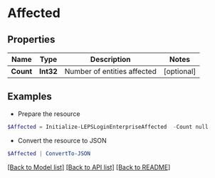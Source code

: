 # Affected
## Properties

Name | Type | Description | Notes
------------ | ------------- | ------------- | -------------
**Count** | **Int32** | Number of entities affected | [optional] 

## Examples

- Prepare the resource
```powershell
$Affected = Initialize-LEPSLoginEnterpriseAffected  -Count null
```

- Convert the resource to JSON
```powershell
$Affected | ConvertTo-JSON
```

[[Back to Model list]](../README.md#documentation-for-models) [[Back to API list]](../README.md#documentation-for-api-endpoints) [[Back to README]](../README.md)


